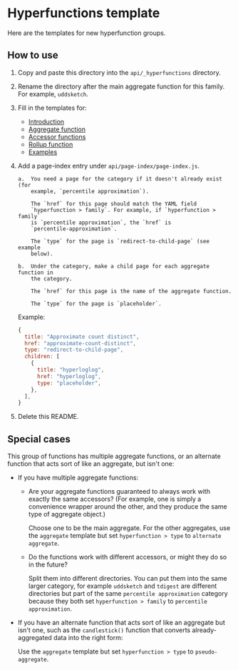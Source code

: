 # Hyperfunctions template

Here are the templates for new hyperfunction groups.

## How to use

1.  Copy and paste this directory into the `api/_hyperfunctions` directory.

2.  Rename the directory after the main aggregate function for this family. For
    example, `uddsketch`.

3.  Fill in the templates for:
      *   [Introduction](./intro.md)
      *   [Aggregate function](./aggregate.md)
      *   [Accessor functions](./accessor.md)
      *   [Rollup function](./rollup.md)
      *   [Examples](./examples.md)

4.  Add a page-index entry under `api/page-index/page-index.js`.

        a.  You need a page for the category if it doesn't already exist (for
            example, `percentile approximation`).
            
            The `href` for this page should match the YAML field
            `hyperfunction > family`. For example, if `hyperfunction > family`
            is `percentile approximation`, the `href` is
            `percentile-approximation`.
            
            The `type` for the page is `redirect-to-child-page` (see example
            below).

        b.  Under the category, make a child page for each aggregate function in
            the category.
            
            The `href` for this page is the name of the aggregate function.

            The `type` for the page is `placeholder`.

    Example:

    ```js
    {
      title: "Approximate count distinct",
      href: "approximate-count-distinct",
      type: "redirect-to-child-page",
      children: [
        {
          title: "hyperloglog",
          href: "hyperloglog",
          type: "placeholder",
        },
      ],
    }
    ```

5.  Delete this README.

## Special cases

This group of functions has multiple aggregate functions, or an alternate
function that acts sort of like an aggregate, but isn't one:

*   If you have multiple aggregate functions:

    *   Are your aggregate functions guaranteed to always work with exactly the
        same accessors? (For example, one is simply a convenience wrapper
        around the other, and they produce the same type of aggregate object.)

        Choose one to be the main aggregate. For the other aggregates, use the
        `aggregate` template but set `hyperfunction > type` to
        `alternate aggregate`.

    *   Do the functions work with different accessors, or might they do so in
        the future?

        Split them into different directories. You can put them into the same
        larger category, for example `uddsketch` and `tdigest` are different
        directories but part of the same `percentile approximation` category
        because they both set `hyperfunction > family` to
        `percentile approximation`.

*   If you have an alternate function that acts sort of like an aggregate but
    isn't one, such as the `candlestick()` function that converts
    already-aggregated data into the right form:

    Use the `aggregate` template but set `hyperfunction > type` to
    `pseudo-aggregate`.
